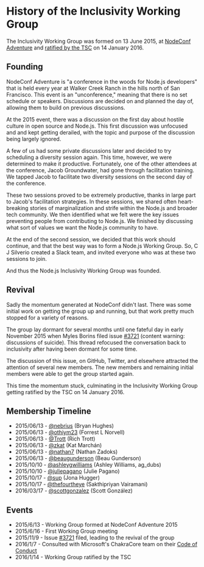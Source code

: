 # History of the Inclusivity Working Group

The Inclusivity Working Group was formed on 13 June 2015, at
[NodeConf Adventure](http://nodeconf.com/) and
[ratified by the TSC](https://github.com/nodejs/TSC/pull/29#issuecomment-171771185) on 14 January 2016.

## Founding

NodeConf Adventure is "a conference in the woods for Node.js developers" that
is held every year at Walker Creek Ranch in the hills north of San Francisco.
This event is an "unconference," meaning that there is no set schedule or
speakers. Discussions are decided on and planned the day of, allowing them to
build on previous discussions.

At the 2015 event, there was a discussion on the first day about hostile
culture in open source and Node.js. This first discussion was unfocused and
and kept getting derailed, with the topic and purpose of the discussion being
largely ignored.

A few of us had some private discussions later and decided to try scheduling a
diversity session again. This time, however, we were determined to make it
productive. Fortunately, one of the other attendees at the conference, Jacob
Groundwater, had gone through facilitation training. We tapped Jacob to
facilitate two diversity sessions on the second day of the conference.

These two sessions proved to be extremely productive, thanks in large part to
Jacob's facilitation strategies. In these sessions, we shared often
heart-breaking stories of marginalization and strife within the Node.js and
broader tech community. We then identified what we felt were the key issues
preventing people from contributing to Node.js. We finished by discussing what
sort of values we want the Node.js community to have.

At the end of the second session, we decided that this work should continue,
and that the best way was to form a Node.js Working Group. So, C J Silverio
created a Slack team, and invited everyone who was at these two sessions to
join.

And thus the Node.js Inclusivity Working Group was founded.

## Revival

Sadly the momentum generated at NodeConf didn't last. There was some initial
work on getting the group up and running, but that work pretty much stopped
for a variety of reasons.

The group lay dormant for several months until one fateful day in early November
2015 when Myles Borins filed issue [#3721](https://github.com/nodejs/node/issues/3721)
(content warning: discussions of suicide). This thread refocused the
conversation back to inclusivity after having been dormant for some time.

The discussion of this issue, on GitHub, Twitter, and elsewhere attracted the
attention of several new members. The new members and remaining initial
members were able to get the group started again.

This time the momentum stuck, culminating in the Inclusivity Working Group
getting ratified by the TSC on 14 January 2016.

## Membership Timeline

* 2015/06/13 - [@nebrius](https://github.com/nebrius) (Bryan Hughes)
* 2015/06/13 - [@othiym23](https://github.com/othiym23) (Forrest L Norvell)
* 2015/06/13 - [@Trott](https://github.com/Trott) (Rich Trott)
* 2015/06/13 - [@zkat](https://github.com/zkat) (Kat Marchán)
* 2015/06/13 - [@nathan7](https://github.com/nathan7) (Nathan Zadoks)
* 2015/06/13 - [@beaugunderson](https://github.com/beaugunderson) (Beau Gunderson)
* 2015/10/10 - [@ashleygwilliams](https://github.com/ashleygwilliams) (Ashley Williams, ag_dubs)
* 2015/10/10 - [@juliepagano](https://github.com/juliepagano) (Julie Pagano)
* 2015/10/17 - [@sup](https://github.com/sup) (Jona Hugger)
* 2015/10/17 - [@thefourtheye](https://github.com/thefourtheye) (Sakthipriyan Vairamani)
* 2016/03/17 - [@scottgonzalez](https://github.com/scottgonzalez/) (Scott González)

## Events

* 2015/6/13 - Working Group formed at NodeConf Adventure 2015
* 2015/6/16 - First Working Group meeting
* 2015/11/9 - Issue [#3721](https://github.com/nodejs/node/issues/3721) filed, leading to the revival of the group
* 2016/1/7 - Consulted with Microsoft's ChakraCore team on their [Code of Conduct](https://github.com/Microsoft/ChakraCore/blob/master/CODE_OF_CONDUCT.md)
* 2016/1/14 - Working Group ratified by the TSC
